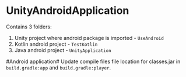# UnityAndroidApplication
Contains 3 folders:
1. Unity project where android package is imported - `UseAndroid`
2. Kotlin android project - `TestKotlin`
3. Java android project - `UnityApplication`


#Android application#
Update compile files file location for classes.jar in `build.gradle:app` and `build.gradle:player`.

